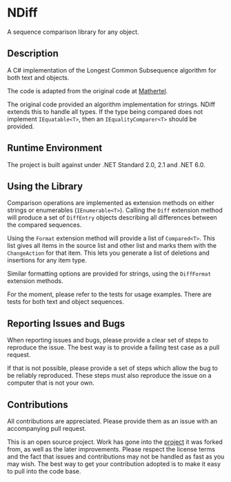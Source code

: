 # NDiff

A sequence comparison library for any object.

## Description

A C\# implementation of the Longest Common Subsequence algorithm for both text and objects.

The code is adapted from the original code at [Mathertel](http://www.mathertel.de/Diff/).

The original code provided an algorithm implementation for strings. NDiff extends this to handle all types. If the type being compared does not implement ```IEquatable<T>```, then an ```IEqualityComparer<T>``` should be provided.

## Runtime Environment

The project is built against under .NET Standard 2.0, 2.1 and .NET 6.0.

## Using the Library

Comparison operations are implemented as extension methods on either strings or enumerables (```IEnumerable<T>```). Calling the ```Diff``` extension method will produce a set of ```DiffEntry``` objects describing all differences between the compared sequences.

Using the ```Format``` extension method will provide a list of ```Compared<T>```. This list gives all items in the source list and other list and marks them with the ```ChangeAction``` for that item. This lets you generate a list of deletions and insertions for any item type.

Similar formatting options are provided for strings, using the ```DiffFormat``` extension methods.

For the moment, please refer to the tests for usage examples. There are tests for both text and object sequences.

## Reporting Issues and Bugs

When reporting issues and bugs, please provide a clear set of steps to reproduce the issue. The best way is to provide a failing test case as a pull request.

If that is not possible, please provide a set of steps which allow the bug to be reliably reproduced. These steps must also reproduce the issue on a computer that is not your own.

## Contributions

All contributions are appreciated. Please provide them as an issue with an accompanying pull request.

This is an open source project. Work has gone into the [project](http://www.mathertel.de/Diff/) it was forked from, as well as the later improvements. Please respect the license terms and the fact that issues and contributions may not be handled as fast as you may wish. The best way to get your contribution adopted is to make it easy to pull into the code base.
